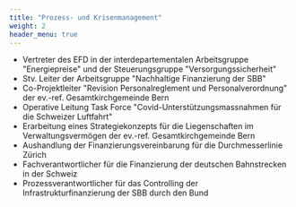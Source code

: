 ```yaml
---
title: "Prozess- und Krisenmanagement"
weight: 2
header_menu: true
---
```


* Vertreter des EFD in der interdepartementalen Arbeitsgruppe "Energiepreise" und der Steuerungsgruppe "Versorgungssicherheit"
* Stv. Leiter der Arbeitsgruppe "Nachhaltige Finanzierung der SBB"
* Co-Projektleiter "Revision Personalreglement und Personalverordnung" der ev.-ref. Gesamtkirchgemeinde Bern
* Operative Leitung Task Force "Covid-Unterstützungsmassnahmen für die Schweizer Luftfahrt"
* Erarbeitung eines Strategiekonzepts für die Liegenschaften im Verwaltungsvermögen der ev.-ref. Gesamtkirchgemeinde Bern
* Aushandlung der Finanzierungsvereinbarung für die Durchmesserlinie Zürich
* Fachverantwortlicher für die Finanzierung der deutschen Bahnstrecken in der Schweiz
* Prozessverantwortlicher für das Controlling der Infrastrukturfinanzierung der SBB durch den Bund
